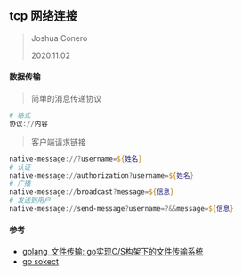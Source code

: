 ## tcp 网络连接

> Joshua Conero
>
> 2020.11.02





#### 数据传输

>  简单的消息传递协议

```powershell
# 格式
协议://内容
```



> 客户端请求链接

```powershell
native-message://?username=${姓名}
# 认证
native-message://authorization?username=${姓名}
# 广播
native-message://broadcast?message=${信息}
# 发送到用户
native-message://send-message?username=?&&message=${信息}
```









#### 参考

- [golang_文件传输: go实现C/S构架下的文件传输系统](https://blog.csdn.net/weixin_43851310/article/details/87993308)
- [go sokect](https://www.cnblogs.com/bubu99/p/12521702.html)